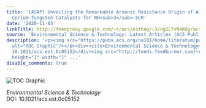 ```yaml
---
title: '[ASAP] Unveiling the Remarkable Arsenic Resistance Origin of Alumina Promoted
  Cerium–Tungsten Catalysts for NH<sub>3</sub>–SCR'
date: '2020-11-05'
linkTitle: http://feedproxy.google.com/~r/acs/esthag/~3/ng2LTvN4KOg/acs.est.0c05152
source: 'Environmental Science & Technology: Latest Articles (ACS Publications)'
description: '<p><img src="https://pubs.acs.org/na101/home/literatum/publisher/achs/journals/content/esthag/0/esthag.ahead-of-print/acs.est.0c05152/20201105/images/medium/es0c05152_0007.gif"
  alt="TOC Graphic"/></p><div><cite>Environmental Science & Technology</cite></div><div>DOI:
  10.1021/acs.est.0c05152</div><img src="http://feeds.feedburner.com/~r/acs/esthag/~4/ng2LTvN4KOg"
  height="1" width="1" ...'
disable_comments: true
---
```

<p><img src="https://pubs.acs.org/na101/home/literatum/publisher/achs/journals/content/esthag/0/esthag.ahead-of-print/acs.est.0c05152/20201105/images/medium/es0c05152_0007.gif" alt="TOC Graphic"/></p><div><cite>Environmental Science & Technology</cite></div><div>DOI: 10.1021/acs.est.0c05152</div><img src="http://feeds.feedburner.com/~r/acs/esthag/~4/ng2LTvN4KOg" height="1" width="1" ...